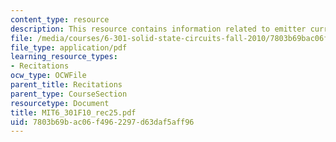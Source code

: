 ```yaml
---
content_type: resource
description: This resource contains information related to emitter current.
file: /media/courses/6-301-solid-state-circuits-fall-2010/7803b69bac06f4962297d63daf5aff96_MIT6_301F10_rec25.pdf
file_type: application/pdf
learning_resource_types:
- Recitations
ocw_type: OCWFile
parent_title: Recitations
parent_type: CourseSection
resourcetype: Document
title: MIT6_301F10_rec25.pdf
uid: 7803b69b-ac06-f496-2297-d63daf5aff96
---
```

